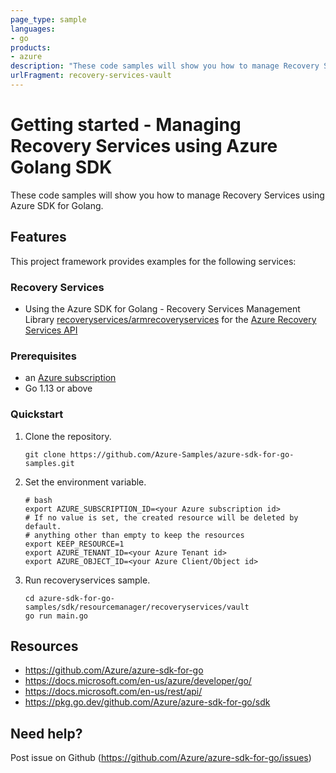 ```yaml
---
page_type: sample
languages:
- go
products:
- azure
description: "These code samples will show you how to manage Recovery Services using Azure SDK for Golang."
urlFragment: recovery-services-vault
---
```


# Getting started - Managing Recovery Services using Azure Golang SDK

These code samples will show you how to manage Recovery Services using Azure SDK for Golang.

## Features

This project framework provides examples for the following services:

### Recovery Services
* Using the Azure SDK for Golang - Recovery Services Management Library [recoveryservices/armrecoveryservices](https://pkg.go.dev/github.com/Azure/azure-sdk-for-go/sdk/resourcemanager/recoveryservices/armrecoveryservices) for the [Azure Recovery Services API](https://docs.microsoft.com/en-us/rest/api/recoveryservices/)

### Prerequisites
* an [Azure subscription](https://azure.microsoft.com)
* Go 1.13 or above

### Quickstart

1. Clone the repository.

    ```
    git clone https://github.com/Azure-Samples/azure-sdk-for-go-samples.git
    ```
2. Set the environment variable.

   ```
   # bash
   export AZURE_SUBSCRIPTION_ID=<your Azure subscription id> 
   # If no value is set, the created resource will be deleted by default.
   # anything other than empty to keep the resources
   export KEEP_RESOURCE=1 
   export AZURE_TENANT_ID=<your Azure Tenant id>          
   export AZURE_OBJECT_ID=<your Azure Client/Object id> 
   ```

3. Run recoveryservices sample.

    ```
    cd azure-sdk-for-go-samples/sdk/resourcemanager/recoveryservices/vault
    go run main.go
    ```
   
## Resources

- https://github.com/Azure/azure-sdk-for-go
- https://docs.microsoft.com/en-us/azure/developer/go/
- https://docs.microsoft.com/en-us/rest/api/
- https://pkg.go.dev/github.com/Azure/azure-sdk-for-go/sdk

## Need help?

Post issue on Github (https://github.com/Azure/azure-sdk-for-go/issues)
